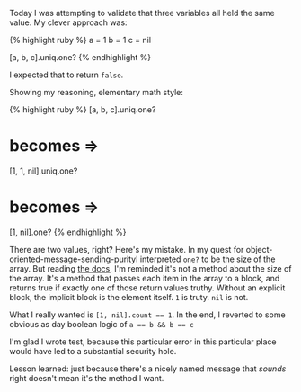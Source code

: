 Today I was attempting to validate that three variables all held the same value.
My clever approach was:

{% highlight ruby %}
a = 1
b = 1
c = nil

[a, b, c].uniq.one?
{% endhighlight %}

I  expected that to return `false`.

Showing my reasoning, elementary math style:

{% highlight ruby %}
[a, b, c].uniq.one?

# becomes =>

[1, 1, nil].uniq.one?

# becomes =>

[1, nil].one?
{% endhighlight %}

There are two values, right?
Here's my mistake.
In my quest for object-oriented-message-sending-purityI interpreted `one?` to be the size of the array.
But reading [the docs][], I'm reminded it's not a method about the size of the array.
It's a method that passes each item in the array to a block, and returns true if exactly one of those return values truthy.
Without an explicit block, the implicit block is the element itself.
`1` is truty. `nil` is not.

What I really wanted is `[1, nil].count == 1`.
In the end, I reverted to some obvious as day boolean logic of `a == b && b == c`

I'm glad I wrote test, because this particular error in this particular place would have led to a substantial security hole.

Lesson learned: just because there's a nicely named message that _sounds_ right doesn't mean it's the method I want.


[the docs]: https://ruby-doc.org/core-2.5.0/Enumerable.html#method-i-one-3F
